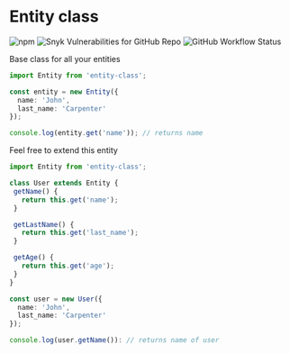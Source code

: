 # Entity class

![npm](https://img.shields.io/npm/v/entity-class)
![Snyk Vulnerabilities for GitHub Repo](https://img.shields.io/snyk/vulnerabilities/github/SIL0RAK/entity-class)
![GitHub Workflow Status](https://img.shields.io/github/workflow/status/SIL0RAK/entity-class/Test)


 Base class for all your entities

 ```typescript
 import Entity from 'entity-class';

 const entity = new Entity({
   name: 'John',
   last_name: 'Carpenter'
 });

 console.log(entity.get('name')); // returns name

 ```

 Feel free to extend this entity

 ```typescript
 import Entity from 'entity-class';

class User extends Entity {
  getName() {
    return this.get('name');
  }

  getLastName() {
    return this.get('last_name');
  }

  getAge() {
    return this.get('age');
  }
}

 const user = new User({
   name: 'John',
   last_name: 'Carpenter'
 });

 console.log(user.getName()): // returns name of user
 ```